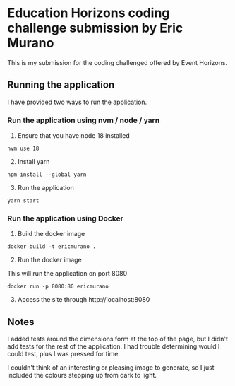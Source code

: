 # Education Horizons coding challenge submission by Eric Murano

This is my submission for the coding challenged offered by Event Horizons.

## Running the application

I have provided two ways to run the application.

### Run the application using nvm / node / yarn

1. Ensure that you have node 18 installed

```shell
nvm use 18
```

2. Install yarn

```shell
npm install --global yarn
```

3. Run the application

```shell
yarn start
```

### Run the application using Docker

1. Build the docker image

```shell
docker build -t ericmurano .
```

2. Run the docker image

This will run the application on port 8080

```shell
docker run -p 8080:80 ericmurano
```

3. Access the site through http://localhost:8080


## Notes

I added tests around the dimensions form at the top of the page, but I didn't add tests for the rest of the application. I had trouble determining would I could test, plus I was pressed for time.

I couldn't think of an interesting or pleasing image to generate, so I just included the colours stepping up from dark to light.